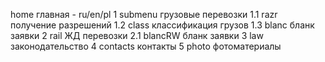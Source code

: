 
home главная - ru/en/pl
    1 submenu грузовые перевозки
        1.1 razr получение разрешений 
        1.2 class классификация грузов
        1.3 blanc бланк заявки
    2 rail ЖД перевозки
        2.1 blancRW бланк заявки
    3 law законодательство
    4 contacts контакты
    5 photo фотоматериалы